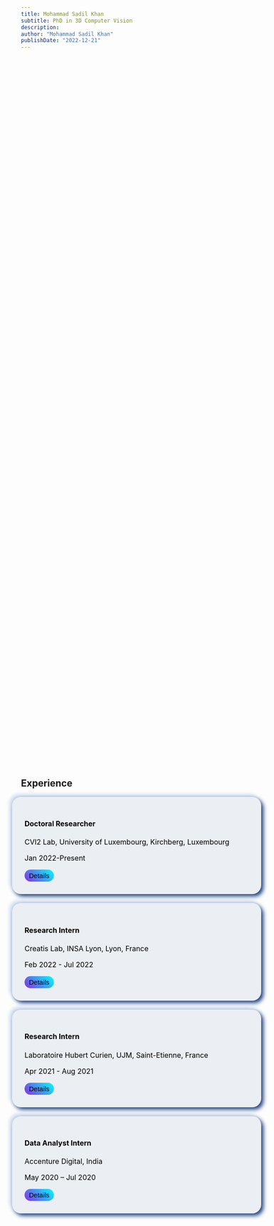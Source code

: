 ```yaml
---
title: Mohammad Sadil Khan
subtitle: PhD in 3D Computer Vision
description: 
author: "Mohammad Sadil Khan"
publishDate: "2022-12-21"
---
```


<style>
:root {
  --timeline-line-color-light: #F27121;
  --timeline-line-color-dark: #8A2387;
  --timeline-circle-color-light: #F27121;
  --timeline-circle-color-dark: #8A2387;
  /* ... other CSS variables ... */
}
.design-section {
  display: flex;
  flex-direction: column;
  align-items: center;
  justify-content: center;
  min-height: 100vh;
  padding: 100px 0;
}

.design {
  display: flex;
  align-items: center;
  justify-content: center;
}

.timeline {
  width: 100%;
  height: auto;
  max-width: 800px;
  margin: 0 auto;
  display: flex;
  flex-direction: column;
}

.timeline-content {
  padding: 10px;
  background-color: #ebeef2;
  -webkit-box-shadow: 5px 5px 10px #1b3f7d, -5px -5px 10px #c7d6ed;
          box-shadow: 5px 5px 10px #1b3f7d, -5px -5px 10px #c7d6ed;
  border-radius: 5px;
  padding: 1.75rem;
  transition: 0.4s ease;
  margin: 1rem;
  color: black;
  margin-bottom: 20px;
  border-radius: 20px;
  font-size: 16px;
}

.dark-mode .timeline-component {
  background-color: #1f1f1f;
}

.dark-mode .timeline-content {
  background-color: #1f1f1f;
  color: white;
-webkit-box-shadow: 5px 5px 10px #1a1a1a, -5px -5px 10px #242424;
          box-shadow: 5px 5px 10px #1a1a1a, -5px -5px 10px #242424;
}

.timeline-component {
  margin: 0px 10px 20px 20px;
  width: calc(100% + 50px); /* Adjust the width as needed */
  margin-left: -20px; /* To center-align the expanded component *
}


.timeline-content li {
  display: inline; /* Display list items inline */
  width: 100%;
}


.cv-list {
  margin: 0;
  padding: 0;
  padding-left: 30px;
  display: none;
}

.cv-list-item {
  display: flex; /* Display items in a row */
  align-items: center; /* Vertically center-align content */
  gap: 10px; /* Space between icon and content */
  margin-bottom: -30px; /* Adjust the margin between list items */
}

.cv-list-item::before {
  content: ">>"; /* Unicode bullet character */
  font-size: 0.9em; /* Adjust the bullet size */
  color: #5b8bde;
}
.collapsible {
  background-image: linear-gradient(45deg, #8A2BE2, #00FFFF);
  color: black;
  cursor: pointer;
  padding: 5px 10px;
  border: none;
  text-align: left;
  outline: none;
  font-size: 15px;
  border-radius: 20px;
}

.collapsible:hover {
  background-image: linear-gradient(45deg, #8A2BE2, #00FFFF);
}

.content {
  display: none;
}
</style>

 <script src="https://cdnjs.cloudflare.com/ajax/libs/gsap/3.9.1/gsap.min.js"></script>
  <script src="https://cdnjs.cloudflare.com/ajax/libs/gsap/3.9.1/ScrollTrigger.min.js"></script>
<body>
<section class="design-section">
    <!-- Experience -->
  <div class="timeline">
    <h2> Experience</h2>
        <!-- First Component -->
        <div class="timeline-component timeline-content">
            <h4><b>Doctoral Researcher</b></h4>
            <p> CVI2 Lab, University of Luxembourg, Kirchberg, Luxembourg </p>
            <p> Jan 2022-Present</p>
            <button class="collapsible">Details</button>
            <div class="cv-list">
        <div class="cv-list-item">
            <p>Currently working on Vision-Language modeling for transforming Point Cloud into CAD design. </p>
        </div>
          </div>
        </div>
        <div class="timeline-component timeline-content">
            <h4><b>Research Intern</b></h4>
            <p>Creatis Lab, INSA Lyon, Lyon, France</p>
            <p> Feb 2022 - Jul 2022</p>
            <button class="collapsible">Details</button>
            <div class="cv-list">
        <div class="cv-list-item">
            <p> <a href="Thesis Link - https://mdsadilkhan.onrender.com/papers/data/report.pdf">Project : Learning Shapes For The Effective Segmentation of 3D Medical Images using Point Cloud.</a> </p>
        </div>
        <div class="cv-list-item">
            <p> Developed a novel approach for 3D medical image segmentation utilizing point clouds. </p>
        </div>
        <div class="cv-list-item"><p>Modified RandLaNet, an attention-based point cloud segmentation network, by incorporating a Feature
Extraction Layer to capture local spatial information.</p></div>
<div class="cv-list-item"><p>Proposed a model-independent step to leverage the trained RandLaNet for accurate 3D voxel segmentation.</p></div>
<div class="cv-list-item"><p><b>Grade</b>: 16.5/20</p></div>
<div class="cv-list-item"><p>Proposed a model-independent step to leverage the trained RandLaNet for accurate 3D voxel segmentation.</p></div>
    </div>
        </div>
        <div class="timeline-component timeline-content">
            <h4><b>Research Intern</b></h4>
            <p>Laboratoire Hubert Curien, UJM, Saint-Etienne, France</p>
            <p> Apr 2021 - Aug 2021</p>
            <button class="collapsible">Details</button>
        </div>
        <div class="timeline-component timeline-content">
            <h4><b>Data Analyst Intern</b></h4>
            <p>Accenture Digital, India</p>
            <p> May 2020 – Jul 2020</p>
            <button class="collapsible">Details</button>
        </div>
      </div>
  </section>
  <section>
    <!-- Education -->
    <div class="timeline">
    <h2> Education</h2>
        <!-- First Component -->
        <div class="timeline-component timeline-content">
            <h4><b>PhD in Computer Vision</b></h4>
            <p> University of Luxembourg, Kirchberg, Luxembourg</p>
            <p> 2022-Present</p>
        </div>
        <div class="timeline-component timeline-content">
            <h4><b>M.Sc in Machine Learning and Data Mining</b></h4>
            <p>University Jean Monnet, Saint-Etienne, France</p>
            <p> 2020-2022</p>
        </div>
        <div class="timeline-component timeline-content">
            <h4><b>M1 in Data Science</b></h4>
            <p>Chennai Mathematical Institute, Siruseri, India</p>
            <p> 2019-2020</p>
        </div>
        <div class="timeline-component timeline-content">
            <h4><b>B.Sc in Mathematics</b></h4>
            <p>Ramakrishna Mission Residential College (Autonomous)</p>
            <p> 2016-2019</p>
        </div>
        </div>
</section>
</body>

<script>
document.addEventListener("DOMContentLoaded", function() {
  const timelineComponents = document.querySelectorAll(".timeline-component");
  const timelineCircles = document.querySelectorAll(".timeline-circle");
  const timelineLine = document.querySelector(".timeline-middle");

  timelineComponents.forEach((component, index) => {
    if (index == 0) {
      component.style.opacity = "1";
    } else {
      component.style.opacity = "0";
    }
  });

  gsap.registerPlugin(ScrollTrigger);

  timelineComponents.forEach((component, index) => {
    if (index > 0) {
      gsap.to(component, {
        opacity: 1,
        x: 0,
        scrollTrigger: {
          trigger: component,
          start: "top 80%",
          end: "bottom 60%",
          scrub: true,
          toggleActions: "play none reverse none",
        },
      });
    }
  });

  var coll = document.getElementsByClassName("collapsible");
  var i;

  for (i = 0; i < coll.length; i++) {
    coll[i].addEventListener("click", function() {
      this.classList.toggle("active");
      var content = this.nextElementSibling;
      if (content.style.display === "block") {
        content.style.display = "none";
      } else {
        content.style.display = "block";
      }
      gsap.from(content, { opacity: 0, y: -10, duration: 0.5, ease: "power2.out" });
    });
  }

  coll[i].addEventListener("click", function() {
    gsap.to(this, {
      scale: 1.05,
      duration: 0.2,
      yoyo: true,
      repeat: 1
    });
  });
});

</script>


